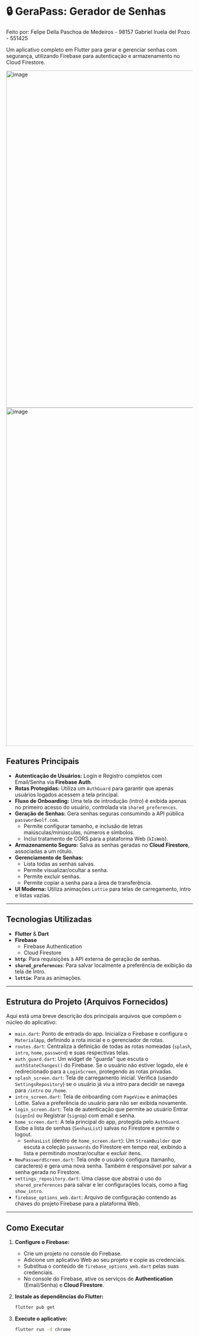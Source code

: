 # 🔒 GeraPass: Gerador de Senhas

Feito por:
Felipe Della Paschoa de Medeiros - 98157
Gabriel Iruela del Pozo - 551425

Um aplicativo completo em Flutter para gerar e gerenciar senhas com segurança, utilizando Firebase para autenticação e armazenamento no Cloud Firestore.

<img width="658" height="911" alt="image" src="https://github.com/user-attachments/assets/11914804-7945-48b6-a143-253d1f67514d" /> <img width="657" height="914" alt="image" src="https://github.com/user-attachments/assets/2ef70c0c-67d4-47ec-ace3-97168442e249" />

## Features Principais

* **Autenticação de Usuários:** Login e Registro completos com Email/Senha via **Firebase Auth**.
* **Rotas Protegidas:** Utiliza um `AuthGuard` para garantir que apenas usuários logados acessem a tela principal.
* **Fluxo de Onboarding:** Uma tela de introdução (intro) é exibida apenas no primeiro acesso do usuário, controlada via `shared_preferences`.
* **Geração de Senhas:** Gera senhas seguras consumindo a API pública `passwordwolf.com`.
    * Permite configurar tamanho, e inclusão de letras maiúsculas/minúsculas, números e símbolos.
    * Inclui tratamento de CORS para a plataforma Web (`kIsWeb`).
* **Armazenamento Seguro:** Salva as senhas geradas no **Cloud Firestore**, associadas a um rótulo.
* **Gerenciamento de Senhas:**
    * Lista todas as senhas salvas.
    * Permite visualizar/ocultar a senha.
    * Permite excluir senhas.
    * Permite copiar a senha para a área de transferência.
* **UI Moderna:** Utiliza animações `Lottie` para telas de carregamento, intro e listas vazias.

---

## Tecnologias Utilizadas

* **Flutter** & **Dart**
* **Firebase**
    * Firebase Authentication
    * Cloud Firestore
* **`http`**: Para requisições à API externa de geração de senhas.
* **`shared_preferences`**: Para salvar localmente a preferência de exibição da tela de Intro.
* **`lottie`**: Para as animações.

---

## Estrutura do Projeto (Arquivos Fornecidos)

Aqui está uma breve descrição dos principais arquivos que compõem o núcleo do aplicativo:

* `main.dart`: Ponto de entrada do app. Inicializa o Firebase e configura o `MaterialApp`, definindo a rota inicial e o gerenciador de rotas.
* `routes.dart`: Centraliza a definição de todas as rotas nomeadas (`splash`, `intro`, `home`, `password`) e suas respectivas telas.
* `auth_guard.dart`: Um widget de "guarda" que escuta o `authStateChanges()` do Firebase. Se o usuário não estiver logado, ele é redirecionado para a `LoginScreen`, protegendo as rotas privadas.
* `splash_screen.dart`: Tela de carregamento inicial. Verifica (usando `SettingsRepository`) se o usuário já viu a intro para decidir se navega para `/intro` ou `/home`.
* `intro_screen.dart`: Tela de onboarding com `PageView` e animações Lottie. Salva a preferência do usuário para não ser exibida novamente.
* `login_screen.dart`: Tela de autenticação que permite ao usuário Entrar (`signIn`) ou Registrar (`signUp`) com email e senha.
* `home_screen.dart`: A tela principal do app, protegida pelo `AuthGuard`. Exibe a lista de senhas (`SenhasList`) salvas no Firestore e permite o logout.
    * `SenhasList` (dentro de `home_screen.dart`): Um `StreamBuilder` que escuta a coleção `passwords` do Firestore em tempo real, exibindo a lista e permitindo mostrar/ocultar e excluir itens.
* `NewPasswordScreen.dart`: Tela onde o usuário configura (tamanho, caracteres) e gera uma nova senha. Também é responsável por salvar a senha gerada no Firestore.
* `settings_repository.dart`: Uma classe que abstrai o uso do `shared_preferences` para salvar e ler configurações locais, como a flag `show_intro`.
* `firebase_options_web.dart`: Arquivo de configuração contendo as chaves do projeto Firebase para a plataforma Web.

---

## Como Executar

1.  **Configure o Firebase:**
    * Crie um projeto no console do Firebase.
    * Adicione um aplicativo Web ao seu projeto e copie as credenciais.
    * Substitua o conteúdo de `firebase_options_web.dart` pelas suas credenciais.
    * No console do Firebase, ative os serviços de **Authentication** (Email/Senha) e **Cloud Firestore**.

2.  **Instale as dependências do Flutter:**
    ```bash
    flutter pub get
    ```

3.  **Execute o aplicativo:**
    ```bash
    flutter run -d chrome
    ```
